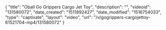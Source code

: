 {
    "title": "Oball Go Grippers Cargo Jet Toy",
    "description": "",
    "videoid": "131580072",
    "date_created": "1511892427",
    "date_modified": "1516754033",
    "type": "captivate",
    "layout": "video",
    "url": "\/v\/gogrippers-cargojettoy-61521704-mp4\/131580072"
}
